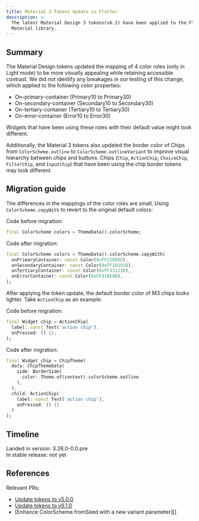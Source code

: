 ```yaml
---
title: Material 3 Tokens Update in Flutter
description: >-
  The latest Material Design 3 tokens(v6.1) have been applied to the Flutter
  Material library.
---
```


## Summary

The Material Design tokens updated the mapping of 4 color roles (only in Light
mode) to be more visually appealing while retaining accessible contrast. We did
not identify any breakages in our testing of this change, which applied to the
following color properties:

* On-primary-container (Primary10 to Primary30)
* On-secondary-container (Secondary10 to Secondary30)
* On-tertiary-container (Tertiary10 to Tertiary30)
* On-error-container (Error10 to Error30)

Widgets that have been using these roles with their default value might look
different.

Additionally, the Material 3 tokens also updated the border color of Chips from
`ColorScheme.outline` to `ColorScheme.outlineVariant` to improve visual
hierarchy between chips and buttons. Chips (`Chip`, `ActionChip`, `ChoiceChip`,
`FilterChip`, and `InputChip`) that have been using the chip border tokens may
look different.

## Migration guide

The differences in the mappings of the color roles are small. Using
`ColorScheme.copyWith` to revert to the original default colors:

Code before migration:

```dart
final ColorScheme colors = ThemeData().colorScheme;
```

Code after migration:

```dart
final ColorScheme colors = ThemeData().colorScheme.copyWith(
  onPrimaryContainer: const Color(0xFF21005D),
  onSecondaryContainer: const Color(0xFF1D192B),
  onTertiaryContainer: const Color(0xFF31111D),
  onErrorContainer: const Color(0xFF410E0B),
);
```

After applying the token update, the default border color of M3 chips looks
lighter. Take `ActionChip` as an example:

Code before migration:

```dart
final Widget chip = ActionChip(
  label: const Text('action chip'),
  onPressed: () {},
);
```

Code after migration:

```dart
final Widget chip = ChipTheme(
  data: ChipThemeData(
    side: BorderSide(
      color: Theme.of(context).colorScheme.outline
    ),
  ),
  child: ActionChip(
    label: const Text('action chip'), 
    onPressed: () {}
  )
);
```

## Timeline

Landed in version: 3.26.0-0.0.pre<br>
In stable release: not yet

## References

Relevant PRs:

* [Update tokens to v5.0.0][]
* [Update tokens to v6.1.0][]
* [Enhance ColorScheme.fromSeed with a new variant parameter][]

[Update tokens to v5.0.0]: {{site.repo.flutter}}/pull/[153385]
[Update tokens to v6.1.0]: {{site.repo.flutter}}/pull/[153722]
